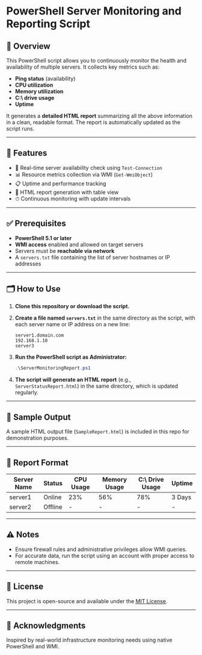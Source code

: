 # PowerShell Server Monitoring and Reporting Script

## 📌 Overview

This PowerShell script allows you to continuously monitor the health and availability of multiple servers. It collects key metrics such as:

- **Ping status** (availability)
- **CPU utilization**
- **Memory utilization**
- **C:\ drive usage**
- **Uptime**

It generates a **detailed HTML report** summarizing all the above information in a clean, readable format. The report is automatically updated as the script runs.

---

## 📂 Features

- 📶 Real-time server availability check using `Test-Connection`
- 📊 Resource metrics collection via WMI (`Get-WmiObject`)
- 📋 Uptime and performance tracking
- 🧾 HTML report generation with table view
- ⏱ Continuous monitoring with update intervals

---

## ✅ Prerequisites

- **PowerShell 5.1 or later**
- **WMI access** enabled and allowed on target servers
- Servers must be **reachable via network**
- A `servers.txt` file containing the list of server hostnames or IP addresses

---

## 🗂 How to Use

1. **Clone this repository or download the script.**

2. **Create a file named `servers.txt`** in the same directory as the script, with each server name or IP address on a new line:
    ```
    server1.domain.com
    192.168.1.10
    server3
    ```

3. **Run the PowerShell script as Administrator:**

    ```powershell
    .\ServerMonitoringReport.ps1
    ```

4. **The script will generate an HTML report** (e.g., `ServerStatusReport.html`) in the same directory, which is updated regularly.

---

## 🧪 Sample Output

A sample HTML output file (`SampleReport.html`) is included in this repo for demonstration purposes.

---

## 📄 Report Format

| Server Name | Status | CPU Usage | Memory Usage | C:\ Drive Usage | Uptime |
|-------------|--------|-----------|--------------|------------------|--------|
| server1     | Online | 23%       | 56%          | 78%              | 3 Days |
| server2     | Offline| -         | -            | -                | -      |

---

## ⚠️ Notes

- Ensure firewall rules and administrative privileges allow WMI queries.
- For accurate data, run the script using an account with proper access to remote machines.

---

## 📌 License

This project is open-source and available under the [MIT License](LICENSE).

---

## 🙌 Acknowledgments

Inspired by real-world infrastructure monitoring needs using native PowerShell and WMI.

